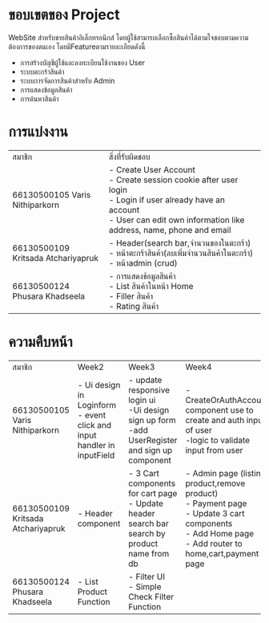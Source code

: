 <h1>
  ขอบเขตของ Project
</h1>
<p>
  WebSite สำหรับขายสินค้าอิเล็กทรอนิกส์ โดยผู้ใช้สามารถเลือกซื้อสินค้าได้ตามใจชอบตามความต้องการของตนเอง โดยมีFeatureตามรายละเอียดดังนี้
</p>
<ul>
  <li>
    การสร้างบัญชีผู้ใช้และลงทะเบียนใช้งานของ User
  </li>
  <li>
    ระบบตะกร้าสินค้า
  </li>
  <li>
    ระบบการจัดการสินค้าสำหรับ Admin
  </li>
  <li>
    การแสดงข้อมูลสินค้า
  </li>
  <li>
    การค้นหาสินค้า
  </li>
</ul>
<h1>
  การแบ่งงาน
</h1>
<table>
  <tr>
    <td> สมาชิก </td>
    <td> สิ่งที่รับผิดชอบ</td>
  </tr>
  <tr>
    <td>66130500105 Varis Nithiparkorn </td>
    <td> - Create User Account<br>
    - Create session cookie after user login<br>
    - Login if user already have an account<br>
    - User can edit own information like address, name, phone and email</td>
  </tr>
  <tr>
    <td>66130500109<br> Kritsada Atchariyapruk</td>
    <td>
    - Header(search bar,จำนวนของในตะกร้า)<br>
    - หน้าตะกร้าสินค้า(ลบเพิ่มจำนวนสินค้าในตะกร้า)<br>
    - หน้าadmin (crud)</td>
  </tr>
  <tr>
    <td>66130500124<br> Phusara Khadseela</td>
    <td> - การแสดงข้อมูลสินค้า  <br>
    - List สินค้าในหน้า Home <br>
    - Filler สินค้า <br>
    - Rating สินค้า
</td>
  </tr>
</table>
<h1>
  ความคืบหน้า
</h1>
<table>
  <tr>
    <td> สมาชิก </td>
    <td> Week2</td>
    <td> Week3</td>
    <td> Week4</td>
    <td> Week5</td>
  </tr>
  <tr>
    <td>66130500105 Varis Nithiparkorn </td>
    <td> - Ui design in Loginform<br> - event click and input handler in inputField<br>   </td>
    <td> - update responsive login ui<br> -Ui design sign up form<br> -add UserRegister and sign up component</td>
    <td> - CreateOrAuthAccount component use to create and auth input of user<br> -logic to validate input from user </td>
    <td> </td>
  </tr>
  <tr>
    <td>66130500109<br> Kritsada Atchariyapruk</td>
    <td>- Header component </td>
    <td>- 3 Cart components for cart page  <br>- Update header search bar search by product name from db </td>
    <td>- Admin page (listing product,remove product)<br>- Payment page <br>- Update 3 cart components<br>- Add Home page<br>- Add router to home,cart,payment page </td>
    <td> </td>
  </tr>
  <tr>
    <td>66130500124<br> Phusara Khadseela</td>
    <td>- List Product Function </td>
    <td>- Filter UI <br> - Simple Check Filter Function </td>
    <td> </td>
    <td> </td>
  </tr>
</table>
